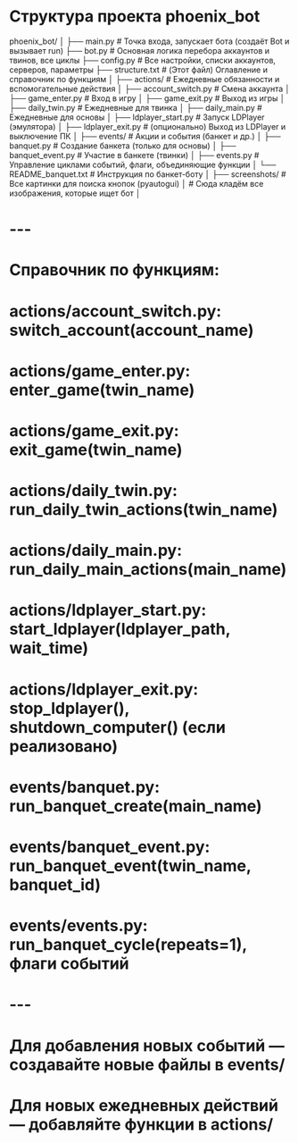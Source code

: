 # Структура проекта phoenix_bot

phoenix_bot/
│
├── main.py                  # Точка входа, запускает бота (создаёт Bot и вызывает run)
├── bot.py                   # Основная логика перебора аккаунтов и твинов, все циклы
├── config.py                # Все настройки, списки аккаунтов, серверов, параметры
├── structure.txt            # (Этот файл) Оглавление и справочник по функциям
│
├── actions/                 # Ежедневные обязанности и вспомогательные действия
│   ├── account_switch.py    # Смена аккаунта
│   ├── game_enter.py        # Вход в игру
│   ├── game_exit.py         # Выход из игры
│   ├── daily_twin.py        # Ежедневные для твинка
│   ├── daily_main.py        # Ежедневные для основы
│   ├── ldplayer_start.py    # Запуск LDPlayer (эмулятора)
│   ├── ldplayer_exit.py     # (опционально) Выход из LDPlayer и выключение ПК
│
├── events/                  # Акции и события (банкет и др.)
│   ├── banquet.py           # Создание банкета (только для основы)
│   ├── banquet_event.py     # Участие в банкете (твинки)
│   ├── events.py            # Управление циклами событий, флаги, объединяющие функции
│   └── README_banquet.txt   # Инструкция по банкет-боту
│
├── screenshots/             # Все картинки для поиска кнопок (pyautogui)
│   # Сюда кладём все изображения, которые ищет бот
│
# ---
# Справочник по функциям:
#
# actions/account_switch.py: switch_account(account_name)
# actions/game_enter.py: enter_game(twin_name)
# actions/game_exit.py: exit_game(twin_name)
# actions/daily_twin.py: run_daily_twin_actions(twin_name)
# actions/daily_main.py: run_daily_main_actions(main_name)
# actions/ldplayer_start.py: start_ldplayer(ldplayer_path, wait_time)
# actions/ldplayer_exit.py: stop_ldplayer(), shutdown_computer() (если реализовано)
#
# events/banquet.py: run_banquet_create(main_name)
# events/banquet_event.py: run_banquet_event(twin_name, banquet_id)
# events/events.py: run_banquet_cycle(repeats=1), флаги событий
#
# ---
# Для добавления новых событий — создавайте новые файлы в events/
# Для новых ежедневных действий — добавляйте функции в actions/
